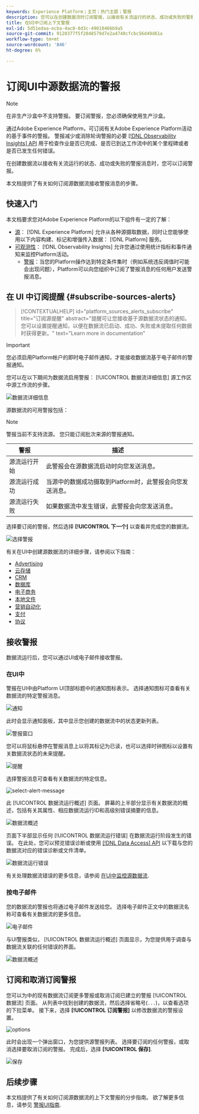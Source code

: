 ```yaml
---
keywords: Experience Platform；主页；热门主题；警报
description: 您可以在创建数据流时订阅警报，以接收有关流运行的状态、成功或失败的警报消息。
title: 在UI中订阅上下文警报
exl-id: 5d51edaa-ecba-4ac0-8d3c-49010466b9a5
source-git-commit: 9120377f5f2048579d7e2a4740cfcbc56d49d61a
workflow-type: tm+mt
source-wordcount: '846'
ht-degree: 6%

---
```


# 订阅UI中源数据流的警报

>[!NOTE]
>
>在非生产沙盒中不支持警报。 要订阅警报，您必须确保使用生产沙盒。

通过Adobe Experience Platform，可订阅有关Adobe Experience Platform活动的基于事件的警报。 警报减少或消除轮询警报的必要 [[!DNL Observability Insights] API](../../../observability/api/overview.md) 用于检查作业是否已完成、是否已到达工作流中的某个里程碑或者是否已发生任何错误。

在创建数据流以接收有关流运行的状态、成功或失败的警报消息时，您可以订阅警报。

本文档提供了有关如何订阅源数据流接收警报消息的步骤。

## 快速入门

本文档要求您对Adobe Experience Platform的以下组件有一定的了解：

* [源](../../home.md)： [!DNL Experience Platform] 允许从各种源摄取数据，同时让您能够使用以下内容构建、标记和增强传入数据： [!DNL Platform] 服务。
* [可观测性](../../../observability/home.md)： [!DNL Observability Insights] 允许您通过使用统计指标和事件通知来监控Platform活动。
   * [警报](../../../observability/alerts/overview.md)：当您的Platform操作达到特定条件集时（例如系统违反阈值时可能会出现问题），Platform可以向您组织中订阅了警报消息的任何用户发送警报消息。

## 在 UI 中订阅提醒 {#subscribe-sources-alerts}

>[!CONTEXTUALHELP]
>id="platform_sources_alerts_subscribe"
>title="订阅源提醒"
>abstract="提醒可让您接收基于源数据流状态的通知。您可以设置提醒通知，以便在数据流已启动、成功、失败或未提取任何数据时获得更新。"
>text="Learn more in documentation"

>[!IMPORTANT]
>
>您必须启用Platform帐户的即时电子邮件通知，才能接收数据流基于电子邮件的警报通知。

您可以在以下期间为数据流启用警报： [!UICONTROL 数据流详细信息] 源工作区中源工作流的步骤。

![数据流详细信息](../../images/tutorials/alerts/dataflow-detail.png)

源数据流的可用警报包括：

>[!NOTE]
>
>警报当前不支持流源。 您只能订阅批次来源的警报通知。

| 警报 | 描述 |
| --- | --- |
| 源流运行开始 | 此警报会在源数据流启动时向您发送消息。 |
| 源流运行成功 | 当源中的数据成功摄取到Platform时，此警报会向您发送消息。 |
| 源流运行失败 | 如果数据流中发生错误，此警报会向您发送消息。 |

选择要订阅的警报，然后选择 **[!UICONTROL 下一个]** 以查看并完成您的数据流。

![选择警报](../../images/tutorials/alerts/select-alerts.png)

有关在UI中创建源数据流的详细步骤，请参阅以下指南：

* [Advertising](./dataflow/advertising.md)
* [云存储](./dataflow/batch/cloud-storage.md)
* [CRM](./dataflow/crm.md)
* [数据库](./dataflow/databases.md)
* [电子商务](./dataflow/ecommerce.md)
* [本地文件](./create/local-system/local-file-upload.md)
* [营销自动化](./dataflow/marketing-automation.md)
* [支付](./dataflow/payments.md)
* [协议](./dataflow/protocols.md)

## 接收警报

数据流运行后，您可以通过UI或电子邮件接收警报。

### 在UI中

警报在UI中由Platform UI顶部标题中的通知图标表示。 选择通知图标可查看有关数据流的特定警报消息。

![通知](../../images/tutorials/alerts/notification.png)

此时会显示通知面板，其中显示您创建的数据流中的状态更新列表。

![警报窗口](../../images/tutorials/alerts/alert-window.png)

您可以将鼠标悬停在警报消息上以将其标记为已读，也可以选择时钟图标以设置有关数据流状态的未来提醒。

![提醒](../../images/tutorials/alerts/remind-me.png)

选择警报消息可查看有关数据流的特定信息。

![select-alert-message](../../images/tutorials/alerts/select-alert-message.png)

此 [!UICONTROL 数据流运行概述] 页面。 屏幕的上半部分显示有关数据流的概述，包括有关其属性、相应数据流运行ID和高级别错误摘要的信息。

![数据流概述](../../images/tutorials/alerts/dataflow-overview.png)

页面下半部显示任何 [!UICONTROL 数据流运行错误] 在数据流运行阶段发生的错误。 在此处，您可以预览错误诊断或使用 [[!DNL Data Access] API](https://www.adobe.io/experience-platform-apis/references/data-access/) 以下载与您的数据流对应的错误诊断或文件清单。

![数据流运行错误](../../images/tutorials/alerts/dataflow-run-error.png)

有关处理数据流错误的更多信息，请参阅 [在UI中监控源数据流](../../../dataflows/ui/monitor-sources.md).

### 按电子邮件

您的数据流的警报也将通过电子邮件发送给您。 选择电子邮件正文中的数据流名称可查看有关数据流的更多信息。

![电子邮件](../../images/tutorials/alerts/email.png)

与UI警报类似， [!UICONTROL 数据流运行概述] 页面显示，为您提供用于调查与数据流关联的任何错误的界面。

![数据流概述](../../images/tutorials/alerts/dataflow-overview.png)

## 订阅和取消订阅警报

您可以为中的现有数据流订阅更多警报或取消订阅已建立的警报 [!UICONTROL 数据流] 页面。 从列表中找到创建的数据流，然后选择省略号(`...`)，以查看选项的下拉菜单。 接下来，选择 **[!UICONTROL 订阅警报]** 以修改数据流的警报设置。

![options](../../images/tutorials/alerts/options.png)

此时会出现一个弹出窗口，为您提供源警报列表。 选择要订阅的任何警报，或取消选择要取消订阅的警报。 完成后，选择 **[!UICONTROL 保存]**.

![保存](../../images/tutorials/alerts/save.png)

## 后续步骤

本文档提供了有关如何订阅源数据流的上下文警报的分步指南。 欲了解更多信息，请参见 [警报UI指南](../../../observability/alerts/ui.md).